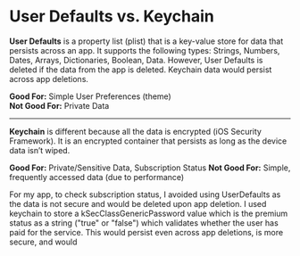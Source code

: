 # User Defaults vs. Keychain

**User Defaults** is a property list (plist) that is a key-value store for data that persists across an app. It supports the following types: Strings, Numbers, Dates, Arrays, Dictionaries, Boolean, Data. However, User Defaults is deleted if the data from the app is deleted. Keychain data would persist across app deletions.

**Good For:** Simple User Preferences (theme)  
**Not Good For:** Private Data  

---

**Keychain** is different because all the data is encrypted (iOS Security Framework). It is an encrypted container that persists as long as the device data isn’t wiped.

**Good For:** Private/Sensitive Data, Subscription Status
**Not Good For:** Simple, frequently accessed data (due to performance)  

For my app, to check subscription status, I avoided using UserDefaults as the data is not secure and would be deleted upon app deletion. I used keychain to store a kSecClassGenericPassword value which is the premium status as a string ("true" or "false") which validates whether the user has paid for the service. This would persist even across app deletions, is more secure, and would

